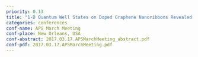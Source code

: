 ```yaml
---
priority: 0.13
title: "1-D Quantum Well States on Doped Graphene Nanoribbons Revealed by Transport Simulations"
categories: conferences
conf-name: APS March Meeting
conf-place: New Orleans, USA
conf-abstract: 2017.03.17.APSMarchMeeting_abstract.pdf
conf-pdf: 2017.03.17.APSMarchMeeting.pdf
---
```

